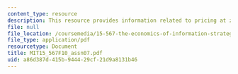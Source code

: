 ```yaml
---
content_type: resource
description: This resource provides information related to pricing at zero.
file: null
file_location: /coursemedia/15-567-the-economics-of-information-strategy-structure-and-pricing-fall-2010/a86d387d415b944429cf21d9a8131b46_MIT15_567F10_assn07.pdf
file_type: application/pdf
resourcetype: Document
title: MIT15_567F10_assn07.pdf
uid: a86d387d-415b-9444-29cf-21d9a8131b46
---
```

